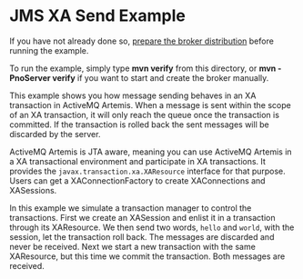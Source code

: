 # JMS XA Send Example

If you have not already done so, [prepare the broker distribution](../../../../README.md#getting-started) before running the example.

To run the example, simply type **mvn verify** from this directory, or **mvn -PnoServer verify** if you want to start and create the broker manually.

This example shows you how message sending behaves in an XA transaction in ActiveMQ Artemis. When a message is sent within the scope of an XA transaction, it will only reach the queue once the transaction is committed. If the transaction is rolled back the sent messages will be discarded by the server.

ActiveMQ Artemis is JTA aware, meaning you can use ActiveMQ Artemis in a XA transactional environment and participate in XA transactions. It provides the `javax.transaction.xa.XAResource` interface for that purpose. Users can get a XAConnectionFactory to create XAConnections and XASessions.

In this example we simulate a transaction manager to control the transactions. First we create an XASession and enlist it in a transaction through its XAResource. We then send two words, `hello` and `world`, with the session, let the transaction roll back. The messages are discarded and never be received. Next we start a new transaction with the same XAResource, but this time we commit the transaction. Both messages are received.